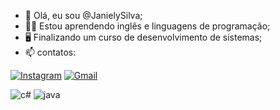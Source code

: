 - 👋 Olá, eu sou @JanielySilva;
- 👩‍💻 Estou aprendendo inglês e linguagens de programação;
- 🖥️ Finalizando um curso de desenvolvimento de sistemas;
- 📫 contatos:
  
[![Instagram](https://img.shields.io/badge/Instagram-E4405F?style=for-the-badge&logo=instagram&logoColor=white)](https://www.instagram.com/gemeas.j/)
[![Gmail](https://img.shields.io/badge/Gmail-D14836?style=for-the-badge&logo=gmail&logoColor=white)](https://mail.google.com/b.janiely13@gmail.com)

![c#](https://img.shields.io/badge/C%23-239120?style=for-the-badge&logo=c-sharp&logoColor=white)
![java](https://img.shields.io/badge/Java-ED8B00?style=for-the-badge&logo=openjdk&logoColor=white)
